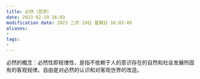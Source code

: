 ```yaml
---
title: 必然（哲学）
date: 2023-02-19 16:03
modification date: 2023 二月 19日 星期日 16:03:49
aliases: 
- 
tags: 
- 
---
```


必然的概念：必然性即规律性，是指不依赖于人的意识存在的自然和社会发展所固有的客观规律。自由是对必然的认识和对客观世界的改造。